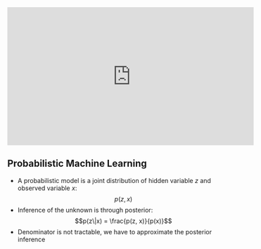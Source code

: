 <iframe width="560" height="315" src="https://www.youtube.com/embed/DaqNNLidswA" title="YouTube video player" frameborder="0" allow="accelerometer; autoplay; clipboard-write; encrypted-media; gyroscope; picture-in-picture" allowfullscreen></iframe>

## Probabilistic Machine Learning
- A probabilistic model is a joint distribution of hidden variable $z$ and observed variable $x$: $$p(z,x)$$
- Inference of the unknown is through posterior: $$p(z\|x) = \frac{p(z, x)}{p(x)}$$
- Denominator is not tractable, we have to approximate the posterior inference